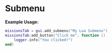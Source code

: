 # Submenu

**Example Usage:**

```lua
missionsTab = gui.add_submenu("My Lua Submenu")
missionsTab:add_button("Click me", function ()
    logger.info("You clicked!")
end)
```
